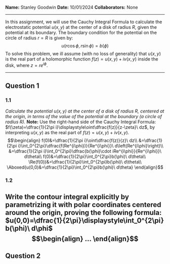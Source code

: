 **Name:** Stanley Goodwin
**Date:** 10/01/2024
**Collaborators:** None

---

In this assignment, we will use the Cauchy Integral Formula to calculate the electrostatic potential $u(x,y)$ at the center of a disk of radius $R$, given the potential at its boundary.
The boundary condition for the potential on the circle of radius $r=R$ is given by:
$$u(r\cos\phi,r\sin\phi)=b(\phi)$$
To solve this problem, we ill assume (with no loss of generality) that $u(x,y)$ is the real part of a holomorphic function $f(z)=u(x,y)+iv(x,y)$ inside the disk, where $z=re^{i\phi}$.

---
## Question 1
### 1.1
*Calculate the potential $u(x,y)$ at the center of a disk of radius $R$, centered at the origin, in terms of the value of the potential at the boundary (a circle of radius $R$).*
**Note:** Use the right-hand side of the Cauchy Integral Formula: $f(\zeta)=\dfrac{1}{2\pi i}\displaystyle\oint\dfrac{f(z)}{z-\zeta}\ dz$, by interpreting $u(x,y)$ as the real part of $f(z)=u(x,y)+iv(x,y)$. 
$$\begin{align}
f(0)&=\dfrac{1}{2\pi i}\oint\dfrac{f(z)}{z}\ dz\\
&=\dfrac{1}{2\pi i}\int_0^{2\pi}\dfrac{f(Re^{i\phi})}{Re^{i\phi}}\ d\left(Re^{i\phi}\right)\\
&=\dfrac{1}{2\pi i}\int_0^{2\pi}\dfrac{b(\phi)\cdot iRe^{i\phi}}{Re^{i\phi}}\ d\theta\\
f(0)&=\dfrac{1}{2\pi}\int_0^{2\pi}b(\phi)\ d\theta\\
\Re(f(0))&=\dfrac{1}{2\pi}\int_0^{2\pi}b(\phi)\ d\theta\\
\Aboxed{u(0,0)&=\dfrac{1}{2\pi}\int_0^{2\pi}b(\phi)\ d\theta}
\end{align}$$
### 1.2
Write the contour integral explicitly by parametrizing it with polar coordinates centered around the origin, proving the following formula: $u(0,0)=\dfrac{1}{2\pi}\displaystyle\int_0^{2\pi} b(\phi)\ d\phi$
$$\begin{align}
...
\end{align}$$
---
## Question 2

